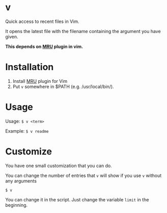 # v
Quick access to recent files in Vim.

It opens the latest file with the filename containing the argument you have given.

**This depends on [MRU](https://github.com/vim-scripts/mru.vim) plugin in vim.**


# Installation
1. Install [MRU](https://github.com/vim-scripts/mru.vim) plugin for Vim
2. Put `v` somewhere in $PATH (e.g. /usr/local/bin/).

# Usage

Usage: `$ v <term>`

Example: `$ v readme`

# Customize
You have one small customization that you can do.

You can change the number of entries that `v` will show if you use `v` without any arguments

`$ v`

You can change it in the script. Just change the variable `limit` in the beginning.
